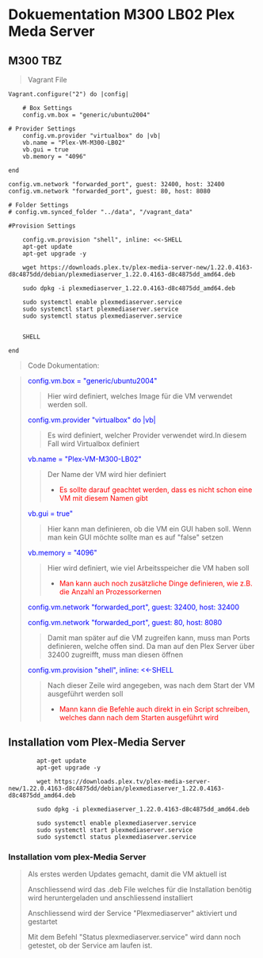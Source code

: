 # Dokuementation M300 LB02 Plex Meda Server 
## M300 TBZ


>Vagrant File
>

    Vagrant.configure("2") do |config|
  
        # Box Settings
        config.vm.box = "generic/ubuntu2004"
  
    # Provider Settings
        config.vm.provider "virtualbox" do |vb|
        vb.name = "Plex-VM-M300-LB02"
        vb.gui = true
        vb.memory = "4096"
     
    end
  
    config.vm.network "forwarded_port", guest: 32400, host: 32400
    config.vm.network "forwarded_port", guest: 80, host: 8080

    # Folder Settings
    # config.vm.synced_folder "../data", "/vagrant_data"

    #Provision Settings
   
        config.vm.provision "shell", inline: <<-SHELL
        apt-get update
        apt-get upgrade -y
     
        wget https://downloads.plex.tv/plex-media-server-new/1.22.0.4163-d8c4875dd/debian/plexmediaserver_1.22.0.4163-d8c4875dd_amd64.deb
     
        sudo dpkg -i plexmediaserver_1.22.0.4163-d8c4875dd_amd64.deb
     
        sudo systemctl enable plexmediaserver.service
        sudo systemctl start plexmediaserver.service
        sudo systemctl status plexmediaserver.service
     
     
        SHELL
    
    end





>Code Dokumentation:

> <span style="color:blue">config.vm.box = "generic/ubuntu2004"</span>
>> Hier wird definiert, welches Image für die VM verwendet werden soll.
>
> <span style="color:blue">config.vm.provider "virtualbox" do |vb|</span>
>> Es wird definiert, welcher Provider verwendet wird.In diesem Fall wird Virtualbox definiert
>
> <span style="color:blue">vb.name = "Plex-VM-M300-LB02"</span>
>> Der Name der VM wird hier definiert
>> * <span style="color:red">Es sollte darauf geachtet werden, dass es nicht schon eine VM mit diesem Namen gibt</span>
>
> <span style="color:blue">vb.gui = true"</span>
>> Hier kann man definieren, ob die VM ein GUI haben soll. Wenn man kein GUI möchte sollte man es auf "false" setzen
>
> <span style="color:blue">vb.memory = "4096"</span>
>> Hier wird definiert, wie viel Arbeitsspeicher die VM haben soll
>> * <span style="color:red">Man kann auch noch zusätzliche Dinge definieren, wie z.B. die Anzahl an Prozessorkernen</span>
>
> <span style="color:blue">config.vm.network "forwarded_port", guest: 32400, host: 32400</span>
> 
> <span style="color:blue">config.vm.network "forwarded_port", guest: 80, host: 8080</span>
>>Damit man später auf die VM zugreifen kann, muss man Ports definieren, welche offen sind. Da man auf den Plex Server über 32400 zugreifft, muss man diesen öffnen
>
> <span style="color:blue">config.vm.provision "shell", inline: <<-SHELL</span>
>>Nach dieser Zeile wird angegeben, was nach dem Start der VM ausgeführt werden soll
>> * <span style="color:red">Mann kann die Befehle auch direkt in ein Script schreiben, welches dann nach dem Starten ausgeführt wird</span>
## Installation vom Plex-Media Server
            apt-get update
            apt-get upgrade -y
     
            wget https://downloads.plex.tv/plex-media-server-new/1.22.0.4163-d8c4875dd/debian/plexmediaserver_1.22.0.4163-d8c4875dd_amd64.deb
     
            sudo dpkg -i plexmediaserver_1.22.0.4163-d8c4875dd_amd64.deb
     
            sudo systemctl enable plexmediaserver.service
            sudo systemctl start plexmediaserver.service
            sudo systemctl status plexmediaserver.service
### Installation vom plex-Media Server 
>Als erstes werden Updates gemacht, damit die VM aktuell ist
>
>Anschliessend wird das .deb File welches für die Installation benötig wird heruntergeladen und anschliessend installiert
>
>Anschliessend wird der Service "Plexmediaserver" aktiviert und gestartet
>
>Mit dem Befehl "Status plexmediaserver.service" wird dann noch getestet, ob der Service am laufen ist.